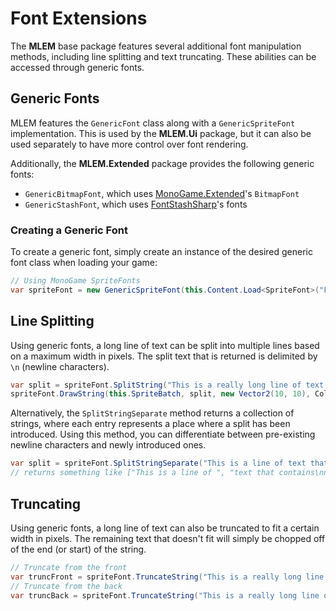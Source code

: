 # Font Extensions

The **MLEM** base package features several additional font manipulation methods, including line splitting and text truncating. These abilities can be accessed through generic fonts.

## Generic Fonts
MLEM features the `GenericFont` class along with a `GenericSpriteFont` implementation. This is used by the **MLEM.Ui** package, but it can also be used separately to have more control over font rendering.

Additionally, the **MLEM.Extended** package provides the following generic fonts:
- `GenericBitmapFont`, which uses [MonoGame.Extended](http://www.monogameextended.net/)'s `BitmapFont`
- `GenericStashFont`, which uses [FontStashSharp](https://github.com/rds1983/FontStashSharp)'s fonts

### Creating a Generic Font
To create a generic font, simply create an instance of the desired generic font class when loading your game:
```cs
// Using MonoGame SpriteFonts
var spriteFont = new GenericSpriteFont(this.Content.Load<SpriteFont>("Fonts/ExampleFont"));
```

## Line Splitting
Using generic fonts, a long line of text can be split into multiple lines based on a maximum width in pixels. The split text that is returned is delimited by `\n` (newline characters).
```cs
var split = spriteFont.SplitString("This is a really long line of text [...]", width: 100, scale: 1);
spriteFont.DrawString(this.SpriteBatch, split, new Vector2(10, 10), Color.White);
```

Alternatively, the `SplitStringSeparate` method returns a collection of strings, where each entry represents a place where a split has been introduced. Using this method, you can differentiate between pre-existing newline characters and newly introduced ones.
```cs
var split = spriteFont.SplitStringSeparate("This is a line of text that contains\nnewline characters!", width: 10, scale: 1);
// returns something like ["This is a line of ", "text that contains\nnewline characters!"]
```

## Truncating
Using generic fonts, a long line of text can also be truncated to fit a certain width in pixels. The remaining text that doesn't fit will simply be chopped off of the end (or start) of the string.
```cs
// Truncate from the front
var truncFront = spriteFont.TruncateString("This is a really long line of text [...]", width: 100, fromBack: false, scale: 1);
// Truncate from the back
var truncBack = spriteFont.TruncateString("This is a really long line of text [...]", width: 100, fromBack: true, scale: 1);
```
